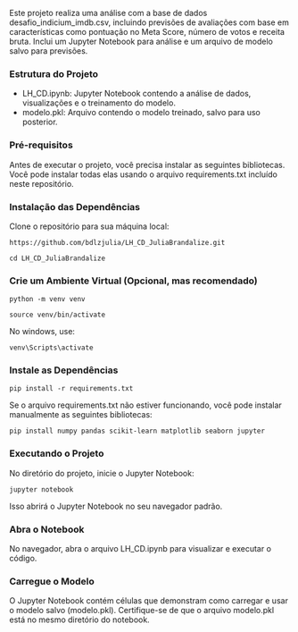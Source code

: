 Este projeto realiza uma análise com a base de dados desafio_indicium_imdb.csv, incluindo previsões de avaliações com base em características como pontuação no Meta Score, número de votos e receita bruta. Inclui um Jupyter Notebook para análise e um arquivo de modelo salvo para previsões.

### Estrutura do Projeto

- LH_CD.ipynb: Jupyter Notebook contendo a análise de dados, visualizações e o treinamento do modelo.
- modelo.pkl: Arquivo contendo o modelo treinado, salvo para uso posterior.
  
### Pré-requisitos

Antes de executar o projeto, você precisa instalar as seguintes bibliotecas. Você pode instalar todas elas usando o arquivo requirements.txt incluído neste repositório.

### Instalação das Dependências

Clone o repositório para sua máquina local:

`https://github.com/bdlzjulia/LH_CD_JuliaBrandalize.git`

`cd LH_CD_JuliaBrandalize`

### Crie um Ambiente Virtual (Opcional, mas recomendado)

`python -m venv venv`

`source venv/bin/activate`

No windows, use:

`venv\Scripts\activate`

### Instale as Dependências

`pip install -r requirements.txt`

Se o arquivo requirements.txt não estiver funcionando, você pode instalar manualmente as seguintes bibliotecas:

`pip install numpy pandas scikit-learn matplotlib seaborn jupyter`

### Executando o Projeto

No diretório do projeto, inicie o Jupyter Notebook:

`jupyter notebook`

Isso abrirá o Jupyter Notebook no seu navegador padrão.

### Abra o Notebook

No navegador, abra o arquivo LH_CD.ipynb para visualizar e executar o código.

### Carregue o Modelo

O Jupyter Notebook contém células que demonstram como carregar e usar o modelo salvo (modelo.pkl). Certifique-se de que o arquivo modelo.pkl está no mesmo diretório do notebook.
